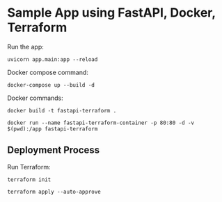 # Sample App using FastAPI, Docker, Terraform

Run the app:
```shell
uvicorn app.main:app --reload
```

Docker compose command:
```shell
docker-compose up --build -d
```

Docker commands:
```shell
docker build -t fastapi-terraform .

docker run --name fastapi-terraform-container -p 80:80 -d -v $(pwd):/app fastapi-terraform 
```
## Deployment Process

Run Terraform:
```shell
terraform init

terraform apply --auto-approve
```